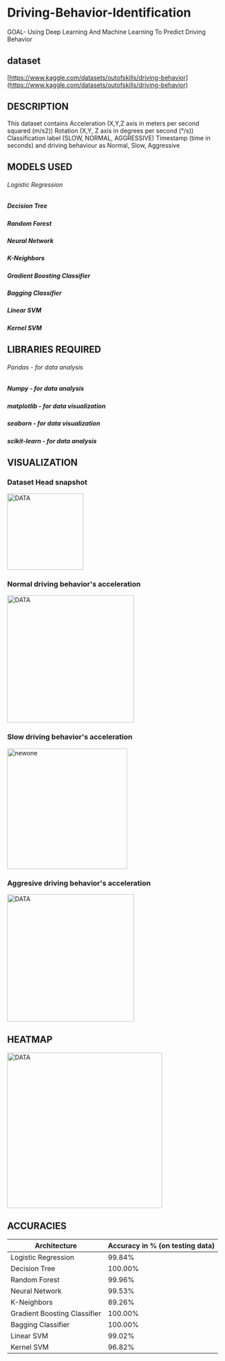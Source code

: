
# Driving-Behavior-Identification

GOAL- Using Deep Learning And Machine Learning To Predict Driving Behavior

## dataset

[https://www.kaggle.com/datasets/outofskills/driving-behavior](https://www.kaggle.com/datasets/outofskills/driving-behavior)


## DESCRIPTION
This dataset contains
Acceleration (X,Y,Z axis in meters per second squared (m/s2))
Rotation (X,Y, Z axis in degrees per second (°/s))
Classification label (SLOW, NORMAL, AGGRESSIVE)
Timestamp (time in seconds)
and driving behaviour as 
Normal,
Slow,
Aggressive



## MODELS USED

###### Logistic Regression
##### Decision Tree
##### Random Forest
##### Neural Network
#####  K-Neighbors
##### Gradient Boosting Classifier
##### Bagging Classifier
##### Linear SVM
##### Kernel SVM


## LIBRARIES REQUIRED

###### Pandas - for data analysis
##### Numpy - for data analysis
##### matplotlib - for data visualization
##### seaborn - for data visualization
##### scikit-learn - for data analysis

## VISUALIZATION
### Dataset Head snapshot
<img width="177" alt="DATA" src="https://user-images.githubusercontent.com/91720396/187628443-f6330379-16b8-4b9b-86f1-482a44fcbe84.PNG">

### Normal driving behavior's acceleration
<img width="295" alt="DATA" src="https://user-images.githubusercontent.com/91720396/187631726-4faafb69-2e08-4bf1-9f70-a9d64b46d967.PNG">

### Slow driving behavior's acceleration
<img width="279" alt="newone" src="https://user-images.githubusercontent.com/91720396/187632252-f12df69b-fa45-4b3b-8f6d-86b0a47614f3.PNG">


### Aggresive driving behavior's acceleration
<img width="295" alt="DATA" src="https://user-images.githubusercontent.com/91720396/187632604-af88487d-5152-4395-be74-0d4493cf1c78.PNG">


## HEATMAP
<img width="360" alt="DATA" src="https://user-images.githubusercontent.com/91720396/187628874-8e4908cd-f526-49b5-8573-9c9a1feee0ad.PNG">

## ACCURACIES


| Architecture |Accuracy in % (on testing data)  | 
| ----------------- |-------------|
| Logistic Regression|99.84%      | 
| Decision Tree| 100.00%          |                                                                |
|Random Forest | 99.96%|
| Neural Network |99.53%|
|   K-Neighbors |89.26%|
|Gradient Boosting Classifier|100.00%|
|Bagging Classifier|100.00%|
|Linear SVM|99.02%|
| Kernel SVM|96.82%|

